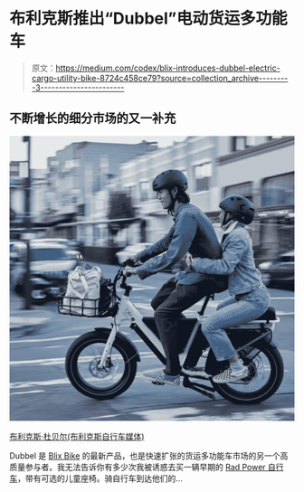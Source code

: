# 布利克斯推出“Dubbel”电动货运多功能车

> 原文：<https://medium.com/codex/blix-introduces-dubbel-electric-cargo-utility-bike-8724c458ce79?source=collection_archive---------3----------------------->

## 不断增长的细分市场的又一补充

![](img/e4cf3ef901a45a943b651a41f34d746e.png)

[布利克斯·杜贝尔(布利克斯自行车媒体)](https://cdn.shopify.com/s/files/1/0670/8905/files/Blix_Dubbel_Unmatched_1024x.jpg?v=1661865993)

Dubbel 是 [Blix Bike](https://blixbike.com/products/utility-ebike?variant=40980712554671) 的最新产品，也是快速扩张的货运多功能车市场的另一个高质量参与者。我无法告诉你有多少次我被诱惑去买一辆早期的 [Rad Power 自行车](https://www.radpowerbikes.com/collections/electric-cargo-utility-bikes)，带有可选的儿童座椅。骑自行车到达他们的…
